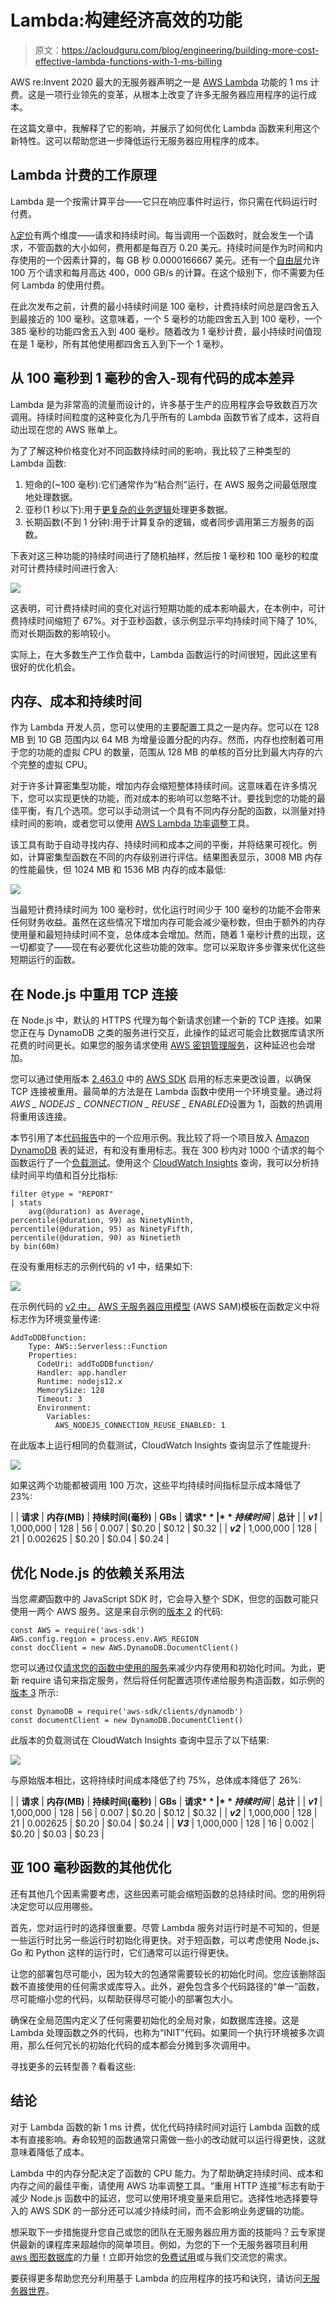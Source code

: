 # Lambda:构建经济高效的功能

> 原文：<https://acloudguru.com/blog/engineering/building-more-cost-effective-lambda-functions-with-1-ms-billing>

AWS re:Invent 2020 最大的无服务器声明之一是 [AWS Lambda](https://aws.amazon.com/lambda/pricing/) 功能的 1 ms 计费。这是一项行业领先的变革，从根本上改变了许多无服务器应用程序的运行成本。

在这篇文章中，我解释了它的影响，并展示了如何优化 Lambda 函数来利用这个新特性。这可以帮助您进一步降低运行无服务器应用程序的成本。

## Lambda 计费的工作原理

Lambda 是一个按需计算平台——它只在响应事件时运行，你只需在代码运行时付费。

[λ定价](https://aws.amazon.com/lambda/pricing/)有两个维度——请求和持续时间。每当调用一个函数时，就会发生一个请求，不管函数的大小如何，费用都是每百万 0.20 美元。持续时间是作为时间和内存使用的一个因素计算的，每 GB 秒 0.0000166667 美元。还有一个[自由层](https://aws.amazon.com/free/?all-free-tier.sort-by=item.additionalFields.SortRank&all-free-tier.sort-order=asc&awsf.Free%2520Tier%2520Categories=categories%2523serverless)允许 100 万个请求和每月高达 400，000 GB/s 的计算。在这个级别下，你不需要为任何 Lambda 的使用付费。

在此次发布之前，计费的最小持续时间是 100 毫秒，计费持续时间总是四舍五入到最接近的 100 毫秒。这意味着，一个 5 毫秒的功能四舍五入到 100 毫秒，一个 385 毫秒的功能四舍五入到 400 毫秒。随着改为 1 毫秒计费，最小持续时间值现在是 1 毫秒，所有其他使用都四舍五入到下一个 1 毫秒。

## 从 100 毫秒到 1 毫秒的舍入-现有代码的成本差异

Lambda 是为非常高的流量而设计的，许多基于生产的应用程序会导致数百万次调用。持续时间粒度的这种变化为几乎所有的 Lambda 函数节省了成本，这将自动出现在您的 AWS 账单上。

为了了解这种价格变化对不同函数持续时间的影响，我比较了三种类型的 Lambda 函数:

1.  短命的(~100 毫秒):它们通常作为“粘合剂”运行，在 AWS 服务之间最低限度地处理数据。
2.  亚秒(1 秒以下):用于[更复杂的业务逻辑](https://acloudguru.com/blog/engineering/evolution-of-business-logic-from-monoliths-through-microservices-to-functions)处理更多数据。
3.  长期函数(不到 1 分钟):用于计算复杂的逻辑，或者同步调用第三方服务的函数。

下表对这三种功能的持续时间进行了随机抽样，然后按 1 毫秒和 100 毫秒的粒度对可计费持续时间进行舍入:

![](img/2044ad142858f0c825164469c0653f4a.png)

这表明，可计费持续时间的变化对运行短期功能的成本影响最大，在本例中，可计费持续时间缩短了 67%。对于亚秒函数，该示例显示平均持续时间下降了 10%,而对长期函数的影响较小。

实际上，在大多数生产工作负载中，Lambda 函数运行的时间很短，因此这里有很好的优化机会。

## 内存、成本和持续时间

作为 Lambda 开发人员，您可以使用的主要配置工具之一是内存。您可以在 128 MB 到 10 GB 范围内以 64 MB 为增量设置分配的内存。然而，内存也控制着可用于您的功能的虚拟 CPU 的数量，范围从 128 MB 的单核的百分比到最大内存的六个完整的虚拟 CPU。

对于许多计算密集型功能，增加内存会缩短整体持续时间。这意味着在许多情况下，您可以实现更快的功能，而对成本的影响可以忽略不计。要找到您的功能的最佳平衡，有几个选项。您可以手动测试一个具有不同内存分配的函数，以测量对持续时间的影响，或者您可以使用 [AWS Lambda 功率调整](https://github.com/alexcasalboni/aws-lambda-power-tuning)工具。

该工具有助于自动寻找内存、持续时间和成本之间的平衡，并将结果可视化。例如，计算密集型函数在不同的内存级别进行评估。结果图表显示，3008 MB 内存的性能最快，但 1024 MB 和 1536 MB 内存的成本最低:

![](img/78bcab60d7fdf142efa008ab4be68ea3.png)

当最短计费持续时间为 100 毫秒时，优化运行时间少于 100 毫秒的功能不会带来任何财务收益。虽然在这些情况下增加内存可能会减少毫秒数，但由于额外的内存使用量和最短持续时间不变，总体成本会增加。然而，随着 1 毫秒计费的出现，这一切都变了——现在有必要优化这些功能的效率。您可以采取许多步骤来优化这些短期运行的函数。

## 在 Node.js 中重用 TCP 连接

在 Node.js 中，默认的 HTTPS 代理为每个新请求创建一个新的 TCP 连接。如果您正在与 DynamoDB 之类的服务进行交互，此操作的延迟可能会比数据库请求所花费的时间更长。如果您的服务请求使用 [AWS 密钥管理服务](https://aws.amazon.com/kms/)，这种延迟也会增加。

您可以通过使用版本 [2.463.0](https://github.com/aws/aws-sdk-js/blob/master/CHANGELOG.md#24630) 中的 [AWS SDK](https://aws.amazon.com/tools/) 启用的标志来更改设置，以确保 TCP 连接被重用。最简单的方法是在 Lambda 函数中使用一个环境变量。通过将*AWS _ NODEJS _ CONNECTION _ REUSE _ ENABLED*设置为 1，函数的热调用将重用该连接。

本节引用了本[代码报告](https://github.com/aws-samples/building-faster-aws-lambda-functions)中的一个应用示例。我比较了将一个项目放入 [Amazon DynamoDB](https://aws.amazon.com/dynamodb/) 表的延迟，有和没有重用标志。我在 300 秒内对 1000 个请求的每个函数运行了一个[负载测试](https://aws.amazon.com/blogs/compute/load-testing-a-web-applications-serverless-backend/)。使用这个 [CloudWatch Insights](https://docs.aws.amazon.com/AmazonCloudWatch/latest/logs/AnalyzingLogData.html) 查询，我可以分析持续时间平均值和百分比指标:

```
filter @type = "REPORT"
| stats
    avg(@duration) as Average,
percentile(@duration, 99) as NinetyNinth,
percentile(@duration, 95) as NinetyFifth,
percentile(@duration, 90) as Ninetieth
by bin(60m)
```

在没有重用标志的示例代码的 v1 中，结果如下:

![](img/ca962e7ba7b555e970c349cb8166faac.png)

在示例代码的 [v2 中，](https://github.com/aws-samples/building-faster-aws-lambda-functions/tree/main/v2) [AWS 无服务器应用模型](https://aws.amazon.com/serverless/sam/) (AWS SAM)模板在函数定义中将标志作为环境变量传递:

```
AddToDDBfunction:
    Type: AWS::Serverless::Function 
    Properties:
      CodeUri: addToDDBfunction/
      Handler: app.handler
      Runtime: nodejs12.x
      MemorySize: 128
      Timeout: 3      
      Environment:
        Variables:
          AWS_NODEJS_CONNECTION_REUSE_ENABLED: 1  
```

在此版本上运行相同的负载测试，CloudWatch Insights 查询显示了性能提升:

![](img/f1d9ddaa4b930e48dded27e901bf79d0.png)

如果这两个功能都被调用 100 万次，这些平均持续时间指标显示成本降低了 23%:

| 
 | **请求** | **内存(MB)** | **持续时间(毫秒)** | **GBs** | **请求$** | **持续时间$** | **总计** |
| ***v1*** | 1,000,000 | 128 | 56 | 0.007 | $0.20 | $0.12 | $0.32 |
| ***v2*** | 1,000,000 | 128 | 21 | 0.002625 | $0.20 | $0.04 | $0.24 |

## 优化 Node.js 的依赖关系用法

当您*需要*函数中的 JavaScript SDK 时，它会导入整个 SDK，但您的函数可能只使用一两个 AWS 服务。这是来自示例的[版本 2](https://github.com/aws-samples/building-faster-aws-lambda-functions/tree/main/v2) 的代码:

```
const AWS = require('aws-sdk')
AWS.config.region = process.env.AWS_REGION 
const docClient = new AWS.DynamoDB.DocumentClient()
```

您可以通过仅[请求您的函数中使用的服务](https://docs.aws.amazon.com/sdk-for-javascript/v2/developer-guide/creating-and-calling-service-objects.html)来减少内存使用和初始化时间。为此，更新 require 语句来指定服务，然后将任何配置选项传递给服务构造函数，如示例的[版本 3](https://github.com/aws-samples/building-faster-aws-lambda-functions/tree/main/v3) 所示:

```
const DynamoDB = require('aws-sdk/clients/dynamodb')
const documentClient = new DynamoDB.DocumentClient()
```

此版本的负载测试在 CloudWatch Insights 查询中显示了以下结果:

![](img/f6b8aa884b407a28dfa21460ad630623.png)

与原始版本相比，这将持续时间成本降低了约 75%，总体成本降低了 26%:

| 
 | **请求** | **内存(MB)** | **持续时间(毫秒)** | **GBs** | **请求$** | **持续时间$** | **总计** |
| ***v1*** | 1,000,000 | 128 | 56 | 0.007 | $0.20 | $0.12 | $0.32 |
| ***v2*** | 1,000,000 | 128 | 21 | 0.002625 | $0.20 | $0.04 | $0.24 |
| ***V3*** | 1,000,000 | 128 | 16 | 0.002 | $0.20 | $0.03 | $0.23 |

## 亚 100 毫秒函数的其他优化

还有其他几个因素需要考虑，这些因素可能会缩短函数的总持续时间。您的用例将决定您可以应用哪些。

首先，您对运行时的选择很重要。尽管 Lambda 服务对运行时是不可知的，但是一些运行时比另一些运行时初始化得更快。对于短函数，可以考虑使用 Node.js、Go 和 Python 这样的运行时，它们通常可以运行得更快。

让您的部署包尽可能小，因为较大的包通常需要较长的初始化时间。您应该删除函数不直接使用的任何需求或库导入。此外，避免包含多个代码路径的“单一”函数，尽可能缩小您的代码，以帮助获得尽可能小的部署包大小。

确保在全局范围内定义了任何需要初始化的全局对象，如数据库连接。这是 Lambda 处理函数之外的代码，也称为“INIT”代码。如果同一个执行环境被多次调用，那么任何冗长的初始化代码的成本都会分摊到多次调用中。

寻找更多的云转型善？看看这些:

## 结论

对于 Lambda 函数的新 1 ms 计费，优化代码持续时间对运行 Lambda 函数的成本有直接影响。寿命较短的函数通常只需做一些小的改动就可以运行得更快，这就意味着降低了成本。

Lambda 中的内存分配决定了函数的 CPU 能力。为了帮助确定持续时间、成本和内存之间的最佳平衡，请使用 AWS 功率调整工具。“重用 HTTP 连接”标志有助于减少 Node.js 函数中的延迟，您可以使用环境变量来启用它。选择性地选择要导入的 AWS SDK 的一部分还可以减少持续时间，而不会影响业务逻辑的功能。

想采取下一步措施提升您自己或您的团队在无服务器应用方面的技能吗？云专家提供最新的课程库来超越你的简单项目。例如，为您的下一个无服务器项目利用 [aws 图形数据库](https://acloudguru.com/course/go-serverless-with-a-graph-database)的力量！立即开始您的[免费试用](https://acloudguru.com/pricing)或与我们交流您的需求。

要获得更多帮助您充分利用基于 Lambda 的应用程序的技巧和诀窍，请访问[无服务器世界](https://serverlessland.com/)。
